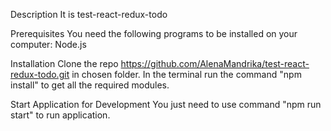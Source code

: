 Description
It is test-react-redux-todo

Prerequisites
You need the following programs to be installed on your computer: Node.js

Installation
Clone the repo https://github.com/AlenaMandrika/test-react-redux-todo.git in chosen folder. 
In the terminal run the command "npm install" to get all the required modules.

Start Application for Development
You just need to use command "npm run start" to run application.

